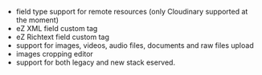

- field type support for remote resources (only Cloudinary supported at the moment)
- eZ XML field custom tag
- eZ Richtext field custom tag
- support for images, videos, audio files, documents and raw files upload
- images cropping editor
- support for both legacy and new stack eserved.
